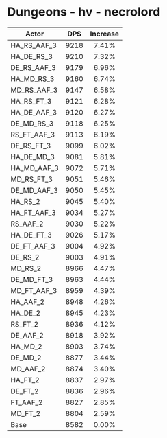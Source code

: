 # Dungeons - hv - necrolord
| Actor | DPS | Increase |
|---|:---:|:---:|
|HA_RS_AAF_3|9218|7.41%|
|HA_DE_RS_3|9210|7.32%|
|DE_RS_AAF_3|9179|6.96%|
|HA_MD_RS_3|9160|6.74%|
|MD_RS_AAF_3|9147|6.58%|
|HA_RS_FT_3|9121|6.28%|
|HA_DE_AAF_3|9120|6.27%|
|DE_MD_RS_3|9118|6.25%|
|RS_FT_AAF_3|9113|6.19%|
|DE_RS_FT_3|9099|6.02%|
|HA_DE_MD_3|9081|5.81%|
|HA_MD_AAF_3|9072|5.71%|
|MD_RS_FT_3|9051|5.46%|
|DE_MD_AAF_3|9050|5.45%|
|HA_RS_2|9045|5.40%|
|HA_FT_AAF_3|9034|5.27%|
|RS_AAF_2|9030|5.22%|
|HA_DE_FT_3|9026|5.17%|
|DE_FT_AAF_3|9004|4.92%|
|DE_RS_2|9003|4.91%|
|MD_RS_2|8966|4.47%|
|DE_MD_FT_3|8963|4.44%|
|MD_FT_AAF_3|8959|4.39%|
|HA_AAF_2|8948|4.26%|
|HA_DE_2|8945|4.23%|
|RS_FT_2|8936|4.12%|
|DE_AAF_2|8918|3.92%|
|HA_MD_2|8903|3.74%|
|DE_MD_2|8877|3.44%|
|MD_AAF_2|8874|3.40%|
|HA_FT_2|8837|2.97%|
|DE_FT_2|8836|2.96%|
|FT_AAF_2|8827|2.85%|
|MD_FT_2|8804|2.59%|
|Base|8582|0.00%|
